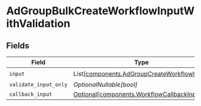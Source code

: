 # AdGroupBulkCreateWorkflowInputWithValidation


## Fields

| Field                                                                                                | Type                                                                                                 | Required                                                                                             | Description                                                                                          |
| ---------------------------------------------------------------------------------------------------- | ---------------------------------------------------------------------------------------------------- | ---------------------------------------------------------------------------------------------------- | ---------------------------------------------------------------------------------------------------- |
| `input`                                                                                              | List[[components.AdGroupCreateWorkflowInput](../../models/components/adgroupcreateworkflowinput.md)] | :heavy_check_mark:                                                                                   | N/A                                                                                                  |
| `validate_input_only`                                                                                | *OptionalNullable[bool]*                                                                             | :heavy_minus_sign:                                                                                   | N/A                                                                                                  |
| `callback_input`                                                                                     | [Optional[components.WorkflowCallbackInput]](../../models/components/workflowcallbackinput.md)       | :heavy_minus_sign:                                                                                   | N/A                                                                                                  |